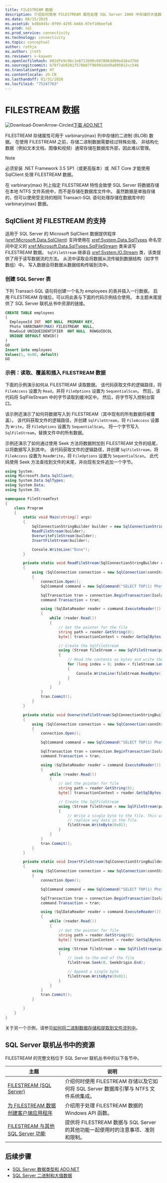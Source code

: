 ```yaml
---
title: FILESTREAM 数据
description: 介绍如何使用 FILESTREAM 属性处理 SQL Server 2008 中存储的大值数据。
ms.date: 08/15/2019
ms.assetid: bd8b845c-0f09-4295-b466-97ef106eefa8
ms.prod: sql
ms.prod_service: connectivity
ms.technology: connectivity
ms.topic: conceptual
author: rothja
ms.author: jroth
ms.reviewer: v-kaywon
ms.openlocfilehash: 602dfe9c96c1e8713b90c607806dd09ed16a37b6
ms.sourcegitcommit: b78f7ab9281f570b87f96991ebd9a095812cc546
ms.translationtype: HT
ms.contentlocale: zh-CN
ms.lasthandoff: 01/31/2020
ms.locfileid: "75247763"
---
```

# <a name="filestream-data"></a>FILESTREAM 数据

![Download-DownArrow-Circled](../../../ssdt/media/download.png)[下载 ADO.NET](../../sql-connection-libraries.md#anchor-20-drivers-relational-access)

FILESTREAM 存储属性可用于 varbinary(max) 列中存储的二进制 (BLOB) 数据。 在使用 FILESTREAM 之前，存储二进制数据需要经过特殊处理。 非结构化数据（例如文本文档、图像和视频）通常存储在数据库外部，因此难以管理。

> [!NOTE]
> 必须安装 .NET Framework 3.5 SP1（或更高版本）或 .NET Core 才能使用 SqlClient 处理 FILESTREAM 数据。

在 varbinary(max) 列上指定 FILESTREAM 特性会致使 SQL Server 将数据存储在本地 NTFS 文件系统中，而不是存储在数据库文件中。 虽然数据是单独存储的，但可以使用受支持的相同 Transact-SQL 语句处理存储在数据库中的 varbinary(max) 数据。

## <a name="sqlclient-support-for-filestream"></a>SqlClient 对 FILESTREAM 的支持

适用于 SQL Server 的 Microsoft SqlClient 数据提供程序 (<xref:Microsoft.Data.SqlClient>) 支持使用在 <xref:System.Data.SqlTypes> 命名空间中定义的 <xref:Microsoft.Data.SqlTypes.SqlFileStream> 类来读写 FILESTREAM 数据。 `SqlFileStream` 继承自 <xref:System.IO.Stream> 类，该类提供了用于读写数据流的方法。 从流中读取会将数据从流传输到数据结构（如字节数组）中。 写入数据会将数据从数据结构传输到流中。

### <a name="creating-the-sql-server-table"></a>创建 SQL Server 表

下列 Transact-SQL 语句将创建一个名为 employees 的表并插入一行数据。 启用 FILESTREAM 存储后，可以将此表与下面的代码示例结合使用。 本主题末尾提供了 SQL Server 联机丛书中资源的链接。

```sql
CREATE TABLE employees
(
  EmployeeId INT  NOT NULL  PRIMARY KEY,
  Photo VARBINARY(MAX) FILESTREAM  NULL,
  RowGuid UNIQUEIDENTIFIER  NOT NULL  ROWGUIDCOL
  UNIQUE DEFAULT NEWID()
)
GO
Insert into employees
Values(1, 0x00, default)
GO
```

### <a name="example-reading-overwriting-and-inserting-filestream-data"></a>示例：读取、覆盖和插入 FILESTREAM 数据

下面的示例演示如何从 FILESTREAM 读取数据。 该代码获取文件的逻辑路径，将 `FileAccess` 设置为 `Read`，并将 `FileOptions` 设置为 `SequentialScan`。 然后，该代码将 SqlFileStream 中的字节读取到缓冲区中。 然后，将字节写入控制台窗口。

该示例还演示了如何将数据写入到 FILESTREAM（其中现有的所有数据将被覆盖）。 该代码获取文件的逻辑路径，并创建 `SqlFileStream`，将 `FileAccess` 设置为 `Write`，将 `FileOptions` 设置为 `SequentialScan`。 将一个字节写入 `SqlFileStream`，替换文件中的所有数据。

示例还演示了如何通过使用 Seek 方法将数据附加到 FILESTREAM 文件的结尾，以将数据写入到其中。 该代码获取文件的逻辑路径，并创建 `SqlFileStream`，将 `FileAccess` 设置为 `ReadWrite`，将 `FileOptions` 设置为 `SequentialScan`。 此代码使用 Seek 方法查找到文件的末尾，并向现有文件追加一个字节。

```csharp
using System;
using Microsoft.Data.SqlClient;
using System.Data.SqlTypes;
using System.Data;
using System.IO;

namespace FileStreamTest
{
    class Program
    {
        static void Main(string[] args)
        {
            SqlConnectionStringBuilder builder = new SqlConnectionStringBuilder("server=(local);integrated security=true;database=myDB");
            ReadFileStream(builder);
            OverwriteFileStream(builder);
            InsertFileStream(builder);

            Console.WriteLine("Done");
        }

        private static void ReadFileStream(SqlConnectionStringBuilder connStringBuilder)
        {
            using (SqlConnection connection = new SqlConnection(connStringBuilder.ToString()))
            {
                connection.Open();
                SqlCommand command = new SqlCommand("SELECT TOP(1) Photo.PathName(), GET_FILESTREAM_TRANSACTION_CONTEXT() FROM employees", connection);

                SqlTransaction tran = connection.BeginTransaction(IsolationLevel.ReadCommitted);
                command.Transaction = tran;

                using (SqlDataReader reader = command.ExecuteReader())
                {
                    while (reader.Read())
                    {
                        // Get the pointer for the file
                        string path = reader.GetString(0);
                        byte[] transactionContext = reader.GetSqlBytes(1).Buffer;

                        // Create the SqlFileStream
                        using (Stream fileStream = new SqlFileStream(path, transactionContext, FileAccess.Read, FileOptions.SequentialScan, allocationSize: 0))
                        {
                            // Read the contents as bytes and write them to the console
                            for (long index = 0; index < fileStream.Length; index++)
                            {
                                Console.WriteLine(fileStream.ReadByte());
                            }
                        }
                    }
                }
                tran.Commit();
            }
        }

        private static void OverwriteFileStream(SqlConnectionStringBuilder connStringBuilder)
        {
            using (SqlConnection connection = new SqlConnection(connStringBuilder.ToString()))
            {
                connection.Open();

                SqlCommand command = new SqlCommand("SELECT TOP(1) Photo.PathName(), GET_FILESTREAM_TRANSACTION_CONTEXT() FROM employees", connection);

                SqlTransaction tran = connection.BeginTransaction(IsolationLevel.ReadCommitted);
                command.Transaction = tran;

                using (SqlDataReader reader = command.ExecuteReader())
                {
                    while (reader.Read())
                    {
                        // Get the pointer for file
                        string path = reader.GetString(0);
                        byte[] transactionContext = reader.GetSqlBytes(1).Buffer;

                        // Create the SqlFileStream
                        using (Stream fileStream = new SqlFileStream(path, transactionContext, FileAccess.Write, FileOptions.SequentialScan, allocationSize: 0))
                        {
                            // Write a single byte to the file. This will
                            // replace any data in the file.
                            fileStream.WriteByte(0x01);
                        }
                    }
                }
                tran.Commit();
            }
        }

        private static void InsertFileStream(SqlConnectionStringBuilder connStringBuilder)
        {
            using (SqlConnection connection = new SqlConnection(connStringBuilder.ToString()))
            {
                connection.Open();

                SqlCommand command = new SqlCommand("SELECT TOP(1) Photo.PathName(), GET_FILESTREAM_TRANSACTION_CONTEXT() FROM employees", connection);

                SqlTransaction tran = connection.BeginTransaction(IsolationLevel.ReadCommitted);
                command.Transaction = tran;

                using (SqlDataReader reader = command.ExecuteReader())
                {
                    while (reader.Read())
                    {
                        // Get the pointer for file
                        string path = reader.GetString(0);
                        byte[] transactionContext = reader.GetSqlBytes(1).Buffer;

                        using (Stream fileStream = new SqlFileStream(path, transactionContext, FileAccess.ReadWrite, FileOptions.SequentialScan, allocationSize: 0))
                        {
                            // Seek to the end of the file
                            fileStream.Seek(0, SeekOrigin.End);

                            // Append a single byte
                            fileStream.WriteByte(0x01);
                        }
                    }
                }
                tran.Commit();
            }

        }
    }
}
```

关于另一个示例，请参见[如何将二进制数据存储和提取到文件流列中](https://www.codeproject.com/Articles/32216/How-to-store-and-fetch-binary-data-into-a-file-str)。

## <a name="resources-in-sql-server-books-online"></a>SQL Server 联机丛书中的资源

FILESTREAM 的完整文档位于 SQL Server 联机丛书中的以下各节中。

|主题|说明|
|-----------|-----------------|
|[FILESTREAM (SQL Server)](../../../relational-databases/blob/filestream-sql-server.md)|介绍何时使用 FILESTREAM 存储以及它如何将 SQL Server 数据库引擎与 NTFS 文件系统集成。|
|[为 FILESTREAM 数据创建客户端应用程序](../../../relational-databases/blob/create-client-applications-for-filestream-data.md)|介绍用于处理 FILESTREAM 数据的 Windows API 函数。|
|[FILESTREAM 与其他 SQL Server 功能](../../../relational-databases/blob/filestream-compatibility-with-other-sql-server-features.md)|提供将 FILESTREAM 数据与 SQL Server 的其他功能一起使用时的注意事项、准则和限制。|

## <a name="next-steps"></a>后续步骤
- [SQL Server 数据类型和 ADO.NET](sql-server-data-types.md)
- [SQL Server 二进制和大值数据](sql-server-binary-large-value-data.md)
